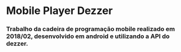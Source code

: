 # Mobile Player Dezzer
### Trabalho da cadeira de programação mobile realizado em 2018/02, desenvolvido em android e utilizando a API do dezzer.
